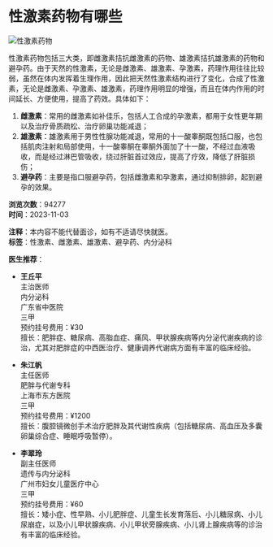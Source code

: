 # 性激素药物有哪些

![性激素药物](https://file.youlai.cn/cnkfile1/M02/77/6E/802F4504D363E4A4A5629FB4EBE9776E.jpg?x-oss-process=image/resize,w_360,m_lfit)

性激素药物包括三大类，即雌激素拮抗雌激素的药物、雄激素拮抗雄激素的药物和避孕药。由于天然的性激素，无论是雌激素、雄激素、孕激素，药理作用往往比较弱，虽然在体内发挥着生理作用，因此把天然性激素结构进行了变化，合成了性激素，无论是雌激素、孕激素、雄激素，药理作用明显的增强，而且在体内作用的时间延长、方便使用，提高了药效。具体如下：

1. **雌激素**：常用的雌激素如补佳乐，包括人工合成的孕激素，都用于女性更年期以及治疗骨质疏松、治疗卵巢功能减退；
2. **雄激素**：雄激素用于男性性腺功能减退，常用的十一酸睾酮既包括口服，也包括肌肉注射和局部使用，十一酸睾酮在睾酮外面加了十一酸，不经过血液吸收，而是经过淋巴管吸收，绕过肝脏首过效应，提高了疗效，降低了肝脏损伤；
3. **避孕药**：主要是指口服避孕药，包括雌激素和孕激素，通过抑制排卵，起到避孕的效果。

**浏览次数**：94277  
**时间**：2023-11-03

**注释**：本内容不能代替面诊，如有不适请尽快就医。  
**标签**：性激素、雌激素、雄激素、避孕药、内分泌科

**医生推荐**：

- **王丘平**  
  主治医师  
  内分泌科  
  广东省中医院  
  三甲  
  预约挂号费用：¥30  
  擅长：肥胖症、糖尿病、高脂血症、痛风、甲状腺疾病等内分泌代谢疾病的诊治，尤其对肥胖症的中西医治疗、健康调养代谢病方面有丰富的临床经验。

- **朱江帆**  
  主任医师  
  肥胖与代谢专科  
  上海市东方医院  
  三甲  
  预约挂号费用：¥1200  
  擅长：腹腔镜微创手术治疗肥胖及其代谢性疾病（包括糖尿病、高血压及多囊卵巢综合症、睡眠呼吸暂停）。

- **李翠玲**  
  副主任医师  
  遗传与内分泌科  
  广州市妇女儿童医疗中心  
  三甲  
  预约挂号费用：¥60  
  擅长：矮小症、性早熟、小儿肥胖症、儿童生长发育落后、小儿糖尿病、小儿尿崩症，以及小儿甲状腺疾病、小儿甲状旁腺疾病、小儿肾上腺疾病等的诊治有丰富的临床经验。